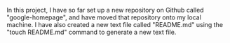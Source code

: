 In this project, I have so far set up a new repository on Github
called "google-homepage", and have moved that repository onto my local machine.
I have also created a new text file called "README.md" using the 
"touch README.md" command to generate a new text file.